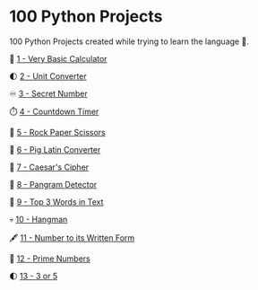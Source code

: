 # 100 Python Projects

100 Python Projects created while trying to learn the language 🐍.

🧮 [1 - Very Basic Calculator](https://github.com/peterbikes/100_Python_Projects/tree/main/Basic%20Calculator)

🌓 [2 - Unit Converter](https://github.com/peterbikes/100_Python_Projects/tree/main/Unit%20Converter)

♾️ [3 - Secret Number](https://github.com/peterbikes/100_Python_Projects/tree/main/Secret%20Number%20Game)

⏱️ [4 - Countdown Timer](https://github.com/peterbikes/100_Python_Projects/tree/main/Countdown%20Timer)

🧻 [5 - Rock Paper Scissors](https://github.com/peterbikes/100_Python_Projects/tree/main/Rock%20Paper%20Scissors)

🐷 [6 - Pig Latin Converter](https://github.com/peterbikes/100_Python_Projects/tree/main/Pig%20Latin%20Converter)

🌿 [7 - Caesar's Cipher](https://github.com/peterbikes/100_Python_Projects/tree/main/Caesar%20Cipher)

🐼 [8 - Pangram Detector](https://github.com/peterbikes/100_Python_Projects/tree/main/Pangram%20Detector)

📜 [9 - Top 3 Words in Text](https://github.com/peterbikes/100_Python_Projects/tree/main/Top%203%20Words%20in%20Text)

💀 [10 - Hangman](https://github.com/peterbikes/100_Python_Projects/tree/main/Hangman)

🖋️ [11 - Number to its Written Form](https://github.com/peterbikes/100_Python_Projects/tree/main/Number%20to%20its%20Written%20Form)

🧞 [12 - Prime Numbers](https://github.com/peterbikes/100_Python_Projects/tree/main/Prime%20Numbers)

🌓 [13 - 3 or 5](https://github.com/peterbikes/100_Python_Projects/tree/main/3%20or%205)
